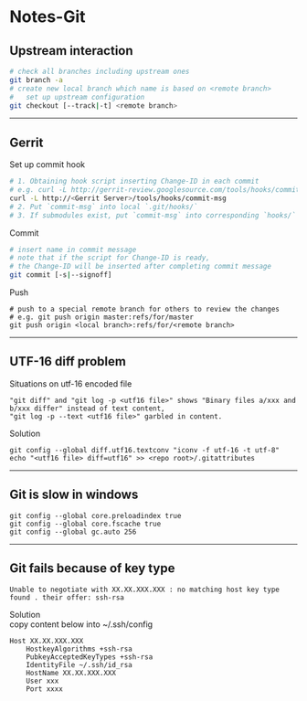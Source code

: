# Notes-Git  

## Upstream interaction  
```bash
# check all branches including upstream ones
git branch -a
# create new local branch which name is based on <remote branch>
#   set up upstream configuration
git checkout [--track|-t] <remote branch>
```
---
## Gerrit  
Set up commit hook
```bash
# 1. Obtaining hook script inserting Change-ID in each commit
# e.g. curl -L http://gerrit-review.googlesource.com/tools/hooks/commit-msg
curl -L http://<Gerrit Server>/tools/hooks/commit-msg
# 2. Put `commit-msg` into local `.git/hooks/`
# 3. If submodules exist, put `commit-msg` into corresponding `hooks/` in `modules/` in the same `.git/`
```
Commit
```bash
# insert name in commit message
# note that if the script for Change-ID is ready,
# the Change-ID will be inserted after completing commit message
git commit [-s|--signoff]
```
Push
```
# push to a special remote branch for others to review the changes
# e.g. git push origin master:refs/for/master
git push origin <local branch>:refs/for/<remote branch>
```
---
## UTF-16 diff problem  
Situations on utf-16 encoded file  
```
"git diff" and "git log -p <utf16 file>" shows "Binary files a/xxx and b/xxx differ" instead of text content,  
"git log -p --text <utf16 file>" garbled in content.  
```
Solution  
```
git config --global diff.utf16.textconv "iconv -f utf-16 -t utf-8"
echo "<utf16 file> diff=utf16" >> <repo root>/.gitattributes
```
---
## Git is slow in windows  
```
git config --global core.preloadindex true
git config --global core.fscache true
git config --global gc.auto 256
```
---
## Git fails because of key type
```
Unable to negotiate with XX.XX.XXX.XXX : no matching host key type found . their offer: ssh-rsa
```
Solution  
copy content below into ~/.ssh/config  
```
Host XX.XX.XXX.XXX
	HostkeyAlgorithms +ssh-rsa
	PubkeyAcceptedKeyTypes +ssh-rsa
	IdentityFile ~/.ssh/id_rsa
	HostName XX.XX.XXX.XXX
	User xxx
	Port xxxx
```
